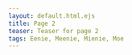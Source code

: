 ```yaml
---
layout: default.html.ejs
title: Page 2
teaser: Teaser for page 2
tags: Eenie, Meenie, Mienie, Moe
---
```

